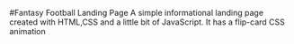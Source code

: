 #Fantasy Football Landing Page
A simple informational landing page created with 
HTML,CSS and a little bit of JavaScript. 
It has a flip-card CSS animation
